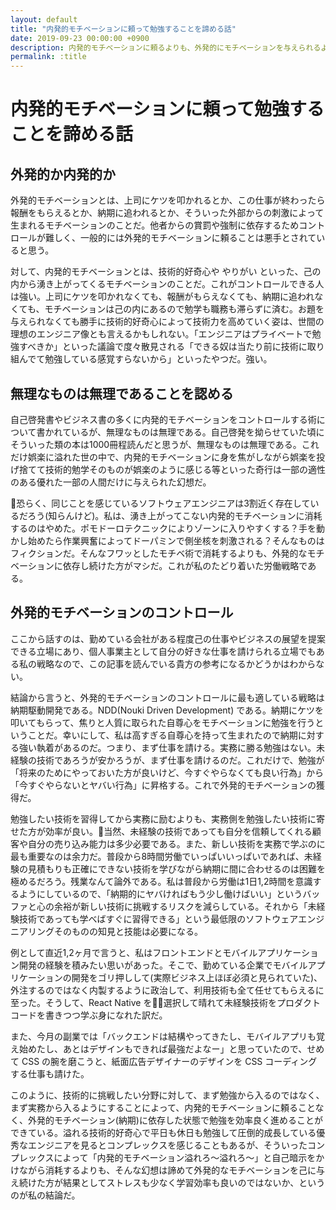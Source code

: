 ```yaml
---
layout: default
title: "内発的モチベーションに頼って勉強することを諦める話"
date: 2019-09-23 00:00:00 +0900
description: 内発的モチベーションに頼るよりも、外発的にモチベーションを与えられるように政治した方が楽かもな、という話
permalink: :title
---
```


# 内発的モチベーションに頼って勉強することを諦める話

## 外発的か内発的か

外発的モチベーションとは、上司にケツを叩かれるとか、この仕事が終わったら報酬をもらえるとか、納期に追われるとか、そういった外部からの刺激によって生まれるモチベーションのことだ。他者からの賞罰や強制に依存するためコントロールが難しく、一般的には外発的モチベーションに頼ることは悪手とされていると思う。

対して、内発的モチベーションとは、技術的好奇心や やりがい といった、己の内から湧き上がってくるモチベーションのことだ。これがコントロールできる人は強い。上司にケツを叩かれなくても、報酬がもらえなくても、納期に追われなくても、モチベーションは己の内にあるので勉学も職務も滞らずに済む。お題を与えられなくても勝手に技術的好奇心によって技術力を高めていく姿は、世間の理想のエンジニア像とも言えるかもしれない。「エンジニアはプライベートで勉強すべきか」といった議論で度々散見される「できる奴は当たり前に技術に取り組んでて勉強している感覚すらないから」といったやつだ。強い。


## 無理なものは無理であることを認める

自己啓発書やビジネス書の多くに内発的モチベーションをコントロールする術について書かれているが、無理なものは無理である。自己啓発を拗らせていた頃にそういった類の本は1000冊程読んだと思うが、無理なものは無理である。これだけ娯楽に溢れた世の中で、内発的モチベーションに身を焦がしながら娯楽を投げ捨てて技術的勉学そのものが娯楽のように感じる等といった奇行は一部の適性のある優れた一部の人間だけに与えられた幻想だ。

恐らく、同じことを感じているソフトウェアエンジニアは3割近く存在しているだろう(知らんけど)。私は、湧き上がってこない内発的モチベーションに消耗するのはやめた。ポモドーロテクニックによりゾーンに入りやすくする？手を動かし始めたら作業興奮によってドーパミンで側坐核を刺激される？そんなものはフィクションだ。そんなフワッとしたモチベ術で消耗するよりも、外発的なモチベーションに依存し続けた方がマシだ。これが私のたどり着いた労働戦略である。


## 外発的モチベーションのコントロール

ここから話すのは、勤めている会社がある程度己の仕事やビジネスの展望を提案できる立場にあり、個人事業主として自分の好きな仕事を請けられる立場でもある私の戦略なので、この記事を読んでいる貴方の参考になるかどうかはわからない。

結論から言うと、外発的モチベーションのコントロールに最も適している戦略は納期駆動開発である。NDD(Nouki Driven Development) である。納期にケツを叩いてもらって、焦りと人質に取られた自尊心をモチベーションに勉強を行うということだ。幸いにして、私は高すぎる自尊心を持って生まれたので納期に対する強い執着があるのだ。つまり、まず仕事を請ける。実務に勝る勉強はない。未経験の技術であろうが安かろうが、まず仕事を請けるのだ。これだけで、勉強が「将来のためにやっておいた方が良いけど、今すぐやらなくても良い行為」から「今すぐやらないとヤバい行為」に昇格する。これで外発的モチベーションの獲得だ。

勉強したい技術を習得してから実務に励むよりも、実務側を勉強したい技術に寄せた方が効率が良い。当然、未経験の技術であっても自分を信頼してくれる顧客や自分の売り込み能力は多少必要である。また、新しい技術を実務で学ぶのに最も重要なのは余力だ。普段から8時間労働でいっぱいいっぱいであれば、未経験の見積もりも正確にできない技術を学びながら納期に間に合わせるのは困難を極めるだろう。残業なんて論外である。私は普段から労働は1日1,2時間を意識するようにしているので、「納期的にヤバければもう少し働けばいい」というバッファと心の余裕が新しい技術に挑戦するリスクを減らしている。それから「未経験技術であっても学べばすぐに習得できる」という最低限のソフトウェアエンジニアリングそのものの知見と技能は必要になる。

例として直近1,2ヶ月で言うと、私はフロントエンドとモバイルアプリケーション開発の経験を積みたい思いがあった。そこで、勤めている企業でモバイルアプリケーションの開発をゴリ押しして(実際ビジネス上ほぼ必須と見られていた)、外注するのではなく内製するように政治して、利用技術も全て任せてもらえるに至った。そうして、React Native を選択して晴れて未経験技術をプロダクトコードを書きつつ学ぶ身になれた訳だ。

また、今月の副業では「バックエンドは結構やってきたし、モバイルアプリも覚え始めたし、あとはデザインもできれば最強だよなー」と思っていたので、せめて CSS の腕を磨こうと、紙面広告デザイナーのデザインを CSS コーディングする仕事も請けた。

このように、技術的に挑戦したい分野に対して、まず勉強から入るのではなく、まず実務から入るようにすることによって、内発的モチベーションに頼ることなく、外発的モチベーション(納期)に依存した状態で勉強を効率良く進めることができている。溢れる技術的好奇心で平日も休日も勉強して圧倒的成長している優秀なエンジニアを見るとコンプレックスを感じることもあるが、そういったコンプレックスによって「内発的モチベーション溢れろ〜溢れろ〜」と自己暗示をかけながら消耗するよりも、そんな幻想は諦めて外発的なモチベーションを己に与え続けた方が結果としてストレスも少なく学習効率も良いのではないか、というのが私の結論だ。

